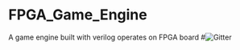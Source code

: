 # FPGA_Game_Engine
A game engine built with verilog operates on FPGA board
#![Gitter](https://img.shields.io/badge/Ctrl-C%2BV-yellowgreen.svg)

